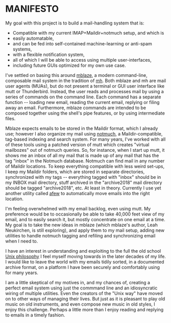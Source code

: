 # MANIFESTO

My goal with this project is to build a mail-handling system that is:

* Compatible with my current IMAP+Maildir+notmuch setup, and which is
* easily automatable,
* and can be fed into self-contained machine-learning or anti-spam systems,
* with a flexible notification system,
* all of which I will be able to access using multiple user-interfaces,
* including future GUIs optimized for my own use case.

I've settled on basing this around
[mblaze]( https://github.com/chneukirchen/mblaze ), a modern command-line,
composable mail system in the tradition of
[mh](https://en.wikipedia.org/wiki/MH_Message_Handling_System). Both mblaze and
mh are mail user agents (MUAs), but do not present a terminal or GUI user
interface like mutt or Thunderbird. Instead, the user reads and processes mail
by using a series of commands on the command line. Each command has a separate
function -- loading new email, reading the current email, replying or filing
away an email. Furthermore, mblaze commands are intended to be composed
together using the shell's pipe features, or by using intermediate files.

Mblaze expects emails to be stored in the Maildir format, which I already use;
however I also organize my mail using [notmuch](https://notmuchmail.org/), a
Maildir-compatible, tag-based indexing and search system. For many years, I've
worked with all of these tools using a patched version of mutt which creates
"virtual mailbozes" out of notmuch queries. So, for instance, when I start up
mutt, it shows me an inbox of all my mail that is made up of any mail that has
the tag "inbox" in the Notmuch database. Notmuch can find mail in any number of
Maildir locations. To keep everything compatible with less weird set-ups, I
keep my Maildir folders, which are stored in separate directories, synchronized
with my tags -- everything tagged with "inbox" should be in my INBOX mail
directory, stuff archived in the "archive2018" mail directory should be tagged
"archive2018", etc. At least in theory. Currently I use yet another utility
called [afew](https://github.com/afewmail/afew) to automatically move emails
into the right location.

I'm feeling overwhelmed with my email backlog, even using mutt. My preference
would be to occasionally be able to take 40,000 feet view of my email, and to
easily search it, but mostly concentrate on one email at a time. My goal is to
take the new ideas in mblaze (which mblaze's author, Leah Neukirchen, is still
exploring), and apply them to my mail setup, adding new utilities to handle
notmuch tagging and refiling and synchronizing email when I need to.

I have an interest in understanding and exploiting to the full the old school
[Unix philosophy](https://en.wikipedia.org/wiki/Unix_philosophy) I feel myself
moving towards in the later decades of my life. I would like to leave the world
with my emails tidily sorted, in a documented archive format, on a platform I
have been securely and comfortably using for many years.

I am a little skeptical of my motives in, and my chances of, creating a perfect
email system using just the commmand line and an idiosyncratic wiring of
multiple utilities. Even the creators of the "Unix way" have moved on to other
ways of managing their lives. But just as it is pleasant to play old music on
old instruments, and even compose new music in old styles, I enjoy this
challenge. Perhaps a little more than I enjoy reading and replying to emails in
a timely fashion.
